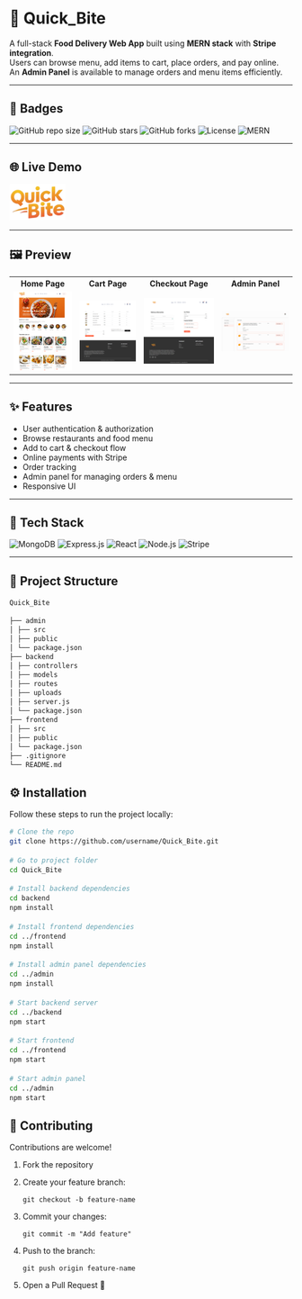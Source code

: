 # 🍔 Quick_Bite

A full-stack **Food Delivery Web App** built using **MERN stack** with **Stripe integration**.  
Users can browse menu, add items to cart, place orders, and pay online.  
An **Admin Panel** is available to manage orders and menu items efficiently.

---

## 📛 Badges

![GitHub repo size](https://img.shields.io/github/repo-size/ankitRaj925/Quick_Bite)
![GitHub stars](https://img.shields.io/github/stars/ankitRaj925/Quick_Bite?style=social)
![GitHub forks](https://img.shields.io/github/forks/ankitRaj925/Quick_Bite?style=social)
![License](https://img.shields.io/badge/License-MIT-blue.svg)
![MERN](https://img.shields.io/badge/MERN-Fullstack-green)

---

## 🌐 Live Demo

<p align="left">
  <a href="https://quick-bite-frontend-z2lr.onrender.com" target="_blank">
    <img src="./frontend/src/assets/QuickBite.png" alt="QuickBite Live Demo" width="100"/>
  </a>
</p>

---

## 🖼️ Preview

<table>
  <tr>
    <th>Home Page</th>
    <th>Cart Page</th>
    <th>Checkout Page</th>
    <th>Admin Panel</th>
  </tr>
  <tr>
    <td>
      <img src="./frontend/src/assets/Quick_Bite-Home.png" alt="Home" width="400"/>
    </td>
    <td>
      <img src="./frontend/src/assets/QuickBite - Cart.png" alt="Cart" width="400"/>
    </td>
    <td>
      <img src="./frontend/src/assets/QuickBite - Checkout.png" alt="Checkout" width="400"/>
    </td>
    <td>
      <img src="./frontend/src/assets/QuickBite Admin Panel.png" alt="Admin Panel" width="460"/>
    </td>
  </tr>
</table>

---

## ✨ Features

- User authentication & authorization  
- Browse restaurants and food menu  
- Add to cart & checkout flow  
- Online payments with Stripe  
- Order tracking  
- Admin panel for managing orders & menu  
- Responsive UI  

---

## 🧩 Tech Stack

![MongoDB](https://img.shields.io/badge/MongoDB-47A248?style=for-the-badge&logo=mongodb&logoColor=white)
![Express.js](https://img.shields.io/badge/Express.js-000000?style=for-the-badge&logo=express&logoColor=white)
![React](https://img.shields.io/badge/React-20232A?style=for-the-badge&logo=react&logoColor=61DAFB)
![Node.js](https://img.shields.io/badge/Node.js-339933?style=for-the-badge&logo=nodedotjs&logoColor=white)
![Stripe](https://img.shields.io/badge/Stripe-008CDD?style=for-the-badge&logo=stripe&logoColor=white)


---

## 📁 Project Structure


```
Quick_Bite

├── admin
│ ├── src
│ ├── public
│ └── package.json
├── backend
│ ├── controllers
│ ├── models
│ ├── routes
│ ├── uploads
│ ├── server.js
│ └── package.json
├── frontend
│ ├── src
│ ├── public
│ └── package.json
├── .gitignore
└── README.md
```



## ⚙️ Installation

Follow these steps to run the project locally:

```bash
# Clone the repo
git clone https://github.com/username/Quick_Bite.git

# Go to project folder
cd Quick_Bite

# Install backend dependencies
cd backend
npm install

# Install frontend dependencies
cd ../frontend
npm install

# Install admin panel dependencies
cd ../admin
npm install

# Start backend server
cd ../backend
npm start

# Start frontend
cd ../frontend
npm start

# Start admin panel
cd ../admin
npm start
```


## 🤝 Contributing

Contributions are welcome!

1. Fork the repository

2. Create your feature branch:
    ```
    git checkout -b feature-name
    ```

3. Commit your changes:
    ```
    git commit -m "Add feature"
    ```

4. Push to the branch:
    ```
    git push origin feature-name
    ```

5. Open a Pull Request 🎉
